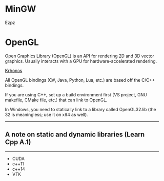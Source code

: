 # MinGW

Ezpz

# OpenGL

Open Graphics Library (OpenGL) is an API for rendering 2D and 3D vector graphics. Usually interacts with a GPU for hardware-accelerated rendering.

[Krhonos](https://www.khronos.org/opengl/wiki/Getting_Started)

All OpenGL bindings (C#, Java, Python, Lua, etc.) are based off the C/C++ bindings.

If you are using C++, set up a build environment first (VS project, GNU makefile, CMake file, etc.) that can link to OpenGL.

In Windows, you need to statically link to a library called OpenGL32.lib (the 32 is meaningless; use it on x64 as well).

<hr>

## A note on static and dynamic libraries (Learn Cpp A.1)



<hr>

* CUDA
* c++11
* c++14
* VTK